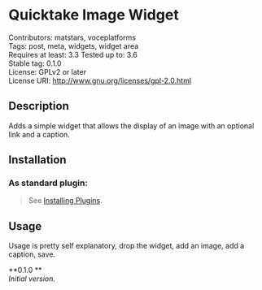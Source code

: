 Quicktake Image Widget
==================


Contributors: matstars, voceplatforms<br />
Tags: post, meta, widgets, widget area  
Requires at least: 3.3
Tested up to: 3.6  
Stable tag: 0.1.0  
License: GPLv2 or later  
License URI: http://www.gnu.org/licenses/gpl-2.0.html


## Description
Adds a simple widget that allows the display of an image with an optional link and a caption.

## Installation

### As standard plugin:
> See [Installing Plugins](http://codex.wordpress.org/Managing_Plugins#Installing_Plugins).

## Usage

Usage is pretty self explanatory, drop the widget, add an image, add a caption, save.

**0.1.0 **  
*Initial version.*
